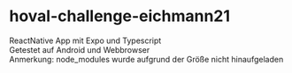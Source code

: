 # hoval-challenge-eichmann21
ReactNative App mit Expo und Typescript
<br>Getestet auf Android und Webbrowser
<br>Anmerkung: node_modules wurde aufgrund der Größe nicht hinaufgeladen
